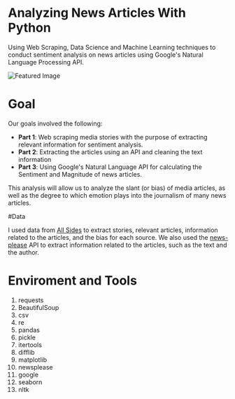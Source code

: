 # Analyzing News Articles With Python

Using Web Scraping, Data Science and Machine Learning techniques to conduct sentiment analysis on news articles using Google's Natural Language Processing API.

![Featured Image](https://kidquant.com/post/images/featured_news_project.jpg)

# Goal

Our goals involved the following:

* **Part 1**: Web scraping media stories with the purpose of extracting relevant information for sentiment analysis.
* **Part 2**: Extracting the articles using an API and cleaning the text information
* **Part 3**: Using Google's Natural Language API for calculating the Sentiment and Magnitude of news articles.

This analysis will allow us to analyze the slant (or bias) of media articles, as well as the degree to which emotion plays into the journalism of many news articles.

#Data

I used data from [All Sides](https://www.allsides.com/unbiased-balanced-news) to extract stories, relevant articles, information related to the articles, and the bias for each source. We also used the [news-please](https://github.com/fhamborg/news-please) API to extract information related to the articles, such as the text and the author.

# Enviroment and Tools

1. requests
2. BeautifulSoup
3. csv
4. re
5. pandas
6. pickle
7. itertools
8. difflib
9. matplotlib
10. newsplease
11. google
12. seaborn
13. nltk

